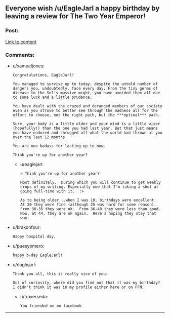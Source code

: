 ## Everyone wish /u/EagleJarl a happy birthday by leaving a review for The Two Year Emperor!

### Post:

[Link to content](https://www.fanfiction.net/s/9669819/1/The-Two-Year-Emperor)

### Comments:

- u/xamueljones:
  ```
  Congratulations, EagleJarl!

  You managed to survive up to today, despite the untold number of dangers you, undoubtedly, face every day. From the tiny germs of disease to the Sol's massive might, you have avoided them all due to some luck and a little prudence.

  You have dealt with the crazed and deranged members of our society even as you strove to better see through the madness all for the effort to choose, not the right path, but the ***optimal*** path.

  Sure, your body is a little older and your mind is a little wiser (hopefully!) than the one you had last year. But that just means you have endured and shrugged off what the world had thrown at you over the last 12 months.

  You are one badass for lasting up to now.

  Think you're up for another year?
  ```

  - u/eaglejarl:
    ```
    > Think you're up for another year?

    Most definitely.  During which you will continue to get weekly drops of my writing. Especially now that I'm taking a shot at going full-time with it.  :>  

    As to being older...when I was 10, birthdays were excellent.  At 20 they were fine (although 25 was hard for some reason).  From 30-35 they were ok.  From 36-40 they were less than good.  Now, at 44, they are ok again.  Here's hoping they stay that way.
    ```

- u/krakonfour:
  ```
  Happy hospital day.
  ```

- u/puesyomero:
  ```
  happy b-day EagleJarl!
  ```

- u/eaglejarl:
  ```
  Thank you all, this is really nice of you.

  Out of curiosity, where did you find out that it was my birthday?  I didn't think it was in my profile either here or on FFN.
  ```

  - u/traverseda:
    ```
    You friended me on facebook
    ```

---

